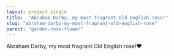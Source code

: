 ```yaml
---
layout: project_single
title:  "Abraham Darby, my most fragrant Old English rose!"
slug: "abraham-darby-my-most-fragrant-old-english-rose"
parent: "garden-rose-flower"
---
```

Abraham Darby, my most fragrant Old English rose!♥